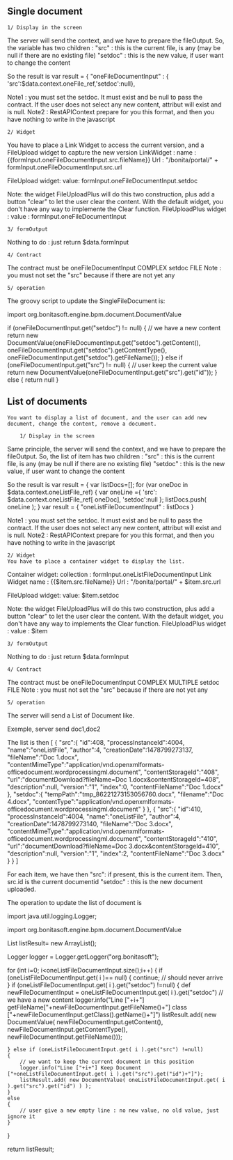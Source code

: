 

Single document
---------------
	1/ Display in the screen
The server will send the context, and we have to prepare the fileOutput.
So, the variable has two children :
	"src" : this is the current file, is any (may be null if there are no existing file)
	"setdoc" : this is the new value, if user want to change the content

So the result is
var result =  {
  "oneFileDocumentInput" : 
		{ 'src':$data.context.oneFile_ref,'setdoc':null},
  
Note1 : you must set the setdoc. It must exist and be null to pass the contract. If the user does not select any new content, attribut will exist and is null.
Note2 : RestAPIContext prepare for you this format, and then you have nothing to write in the javascript

	2/ Widget
You have to place a Link Widget to access the current version, and a FileUpload widget to capture the new version
LinkWidget : 
	name : {{formInput.oneFileDocumentInput.src.fileName}}
	Url :  "/bonita/portal/" + formInput.oneFileDocumentInput.src.url

FileUpload widget:
	value: formInput.oneFileDocumentInput.setdoc

Note: the widget FileUploadPlus will do this two construction, plus add a button "clear" to let the user clear the content.
With the default widget, you don't have any way to implemente the Clear function.
FileUploadPlus widget :
	value : formInput.oneFileDocumentInput

	3/ formOutput
Nothing to do : just return $data.formInput

	4/ Contract
The contract must be
	oneFileDocumentInput COMPLEX
		setdoc	FILE
Note : you must not set the "src" because if there are not yet any 

	5/ operation
The groovy script to update the SingleFileDocument is:

import org.bonitasoft.engine.bpm.document.DocumentValue


if (oneFileDocumentInput.get("setdoc") != null) {
  // we have a new content	
  return new DocumentValue(oneFileDocumentInput.get("setdoc").getContent(), oneFileDocumentInput.get("setdoc").getContentType(), oneFileDocumentInput.get("setdoc").getFileName());
} else if (oneFileDocumentInput.get("src") != null) {
  // user keep the current value
  return new DocumentValue(oneFileDocumentInput.get("src").get("id"));
} else {
  return null
}

 

List of documents
-----------------
	You want to display a list of document, and the user can add new document, change the content, remove a document.
	
		1/ Display in the screen
Same principle, the server will send the context, and we have to prepare the fileOutput.
So, the list of item has two children :
	"src" : this is the current file, is any (may be null if there are no existing file)
	"setdoc" : this is the new value, if user want to change the content

So the result is
var result =  {
var listDocs=[];
for (var oneDoc in $data.context.oneListFile_ref)
{
    var oneLine ={ 'src': $data.context.oneListFile_ref[ oneDoc], 'setdoc':null };
    listDocs.push( oneLine );
}
 var result = { "oneListFileDocumentInput" : listDocs }
 
 
Note1 : you must set the setdoc. It must exist and be null to pass the contract. If the user does not select any new content, attribut will exist and is null.
Note2 : RestAPIContext prepare for you this format, and then you have nothing to write in the javascript

	2/ Widget
	You have to place a container widget to display the list. 
Container widget:
	collection : formInput.oneListFileDocumentInput
Link Widget
	name : {{$item.src.fileName}}
	Url :  "/bonita/portal/" + $item.src.url

FileUpload widget:
	value: $item.setdoc

Note: the widget FileUploadPlus will do this two construction, plus add a button "clear" to let the user clear the content.
With the default widget, you don't have any way to implements the Clear function.
FileUploadPlus widget :
	value : $item

	3/ formOutput
Nothing to do : just return $data.formInput

	4/ Contract
The contract must be
	oneFileDocumentInput COMPLEX MULTIPLE
		setdoc	FILE
Note : you must not set the "src" because if there are not yet any 

	5/ operation
The server will send a List of Document like.

Exemple, server send doc1,doc2

The list is then
[ 
   { 
      "src":{ 
         "id":408,
         "processInstanceId":4004,
         "name":"oneListFile",
         "author":4,
         "creationDate":1478799273137,
         "fileName":"Doc 1.docx",
         "contentMimeType":"application/vnd.openxmlformats-officedocument.wordprocessingml.document",
         "contentStorageId":"408",
         "url":"documentDownload?fileName=Doc 1.docx&contentStorageId=408",
         "description":null,
         "version":"1",
         "index":0,
         "contentFileName":"Doc 1.docx"
      },
      "setdoc":{ 
         "tempPath":"tmp_86221273153056760.docx",
         "filename":"Doc 4.docx",
         "contentType":"application/vnd.openxmlformats-officedocument.wordprocessingml.document"
      }
   },
   { 
      "src":{ 
         "id":410,
         "processInstanceId":4004,
         "name":"oneListFile",
         "author":4,
         "creationDate":1478799273140,
         "fileName":"Doc 3.docx",
         "contentMimeType":"application/vnd.openxmlformats-officedocument.wordprocessingml.document",
         "contentStorageId":"410",
         "url":"documentDownload?fileName=Doc 3.docx&contentStorageId=410",
         "description":null,
         "version":"1",
         "index":2,
         "contentFileName":"Doc 3.docx"
      }
   }
]
 
For each item, we have then
  "src": if present, this is the current item. Then, src.id is the current documentid
  "setdoc" : this is the new document uploaded.


 
The operation to update the list of document is 


import java.util.logging.Logger;

import org.bonitasoft.engine.bpm.document.DocumentValue

List<DocumentValue> listResult= new ArrayList<DocumentValue>();
 
Logger logger = Logger.getLogger("org.bonitasoft");

for (int i=0; i<oneListFileDocumentInput.size();i++)
{
	if (oneListFileDocumentInput.get( i )== null) {
		 continue; // should never arrive
	}
	if (oneListFileDocumentInput.get( i ).get("setdoc") !=null)
	{
		def newFileDocumentInput = oneListFileDocumentInput.get( i ).get("setdoc")
		// we have a new content
		logger.info("Line ["+i+"] getFileName["+newFileDocumentInput.getFileName()+"] class ["+newFileDocumentInput.getClass().getName()+"]")
		listResult.add( new DocumentValue( newFileDocumentInput.getContent(), newFileDocumentInput.getContentType(), newFileDocumentInput.getFileName()));
		
	} else if (oneListFileDocumentInput.get( i ).get("src") !=null)
	{
		// we want to keep the current document in this position
		logger.info("Line ["+i+"] Keep Document ["+oneListFileDocumentInput.get( i ).get("src").get("id")+"]");
		listResult.add( new DocumentValue( oneListFileDocumentInput.get( i ).get("src").get("id") ) );
	}
	else
	{
		// user give a new empty line : no new value, no old value, just ignore it
	}
}

return listResult;
